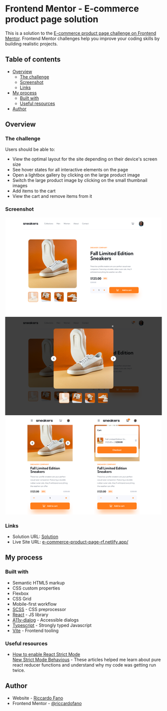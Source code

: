 # Frontend Mentor - E-commerce product page solution

This is a solution to the [E-commerce product page challenge on Frontend Mentor](https://www.frontendmentor.io/challenges/ecommerce-product-page-UPsZ9MJp6). Frontend Mentor challenges help you improve your coding skills by building realistic projects.

## Table of contents

- [Overview](#overview)
  - [The challenge](#the-challenge)
  - [Screenshot](#screenshot)
  - [Links](#links)
- [My process](#my-process)
  - [Built with](#built-with)
  - [Useful resources](#useful-resources)
- [Author](#author)

## Overview

### The challenge

Users should be able to:

- View the optimal layout for the site depending on their device's screen size
- See hover states for all interactive elements on the page
- Open a lightbox gallery by clicking on the large product image
- Switch the large product image by clicking on the small thumbnail images
- Add items to the cart
- View the cart and remove items from it

### Screenshot

![](./images/screenshot-desktop.png)
![](./images/screenshot-lightbox.png)
![](./images/screenshot-mobile.png)

### Links

- Solution URL: [Solution](https://www.frontendmentor.io/solutions/typescript-react-accessible-ecommerce-product-page-H4ZvnLubrC)
- Live Site URL: [e-commerce-product-page-rf.netlify.app/](https://e-commerce-product-page-rf.netlify.app/)

## My process

### Built with

- Semantic HTML5 markup
- CSS custom properties
- Flexbox
- CSS Grid
- Mobile-first workflow
- [SCSS](https://sass-lang.com) - CSS preprocessor
- [React](https://reactjs.org/) - JS library
- [A11y-dialog](https://a11y-dialog.netlify.app/) - Accessible dialogs
- [Typescript](https://www.typescriptlang.org/) - Strongly typed Javascript
- [Vite](https://vitejs.dev) - Frontend tooling

### Useful resources

- [How to enable React Strict Mode](https://kentcdodds.com/blog/react-strict-mode)  
  [New Strict Mode Behavious](https://reactjs.org/blog/2022/03/29/react-v18.html#new-strict-mode-behaviors) - These articles helped me learn about pure react reducer functions and understand why my code was getting run twice.

## Author

- Website - [Riccardo Fano](https://www.riccardofano.com)
- Frontend Mentor - [@riccardofano](https://www.frontendmentor.io/profile/riccardofano)
